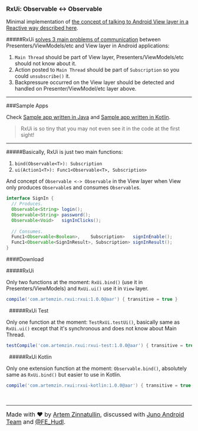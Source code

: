 ### RxUi: Observable <-> Observable

Minimal implementation of [the concept of talking to Android View layer in a Reactive way described here](http://artemzin.com/blog/rxui-talking-to-android-view-layer-in-a-reactive-way/).

#####RxUi [solves 3 main problems of communication](http://a.com) between Presenters/ViewModels/etc and View layer in Android applications:

1. `Main Thread` should be part of View layer, Presenters/ViewModels/etc should not know about it.
2. Action posted to `Main Thread` should be part of `Subscription` so you could `unsubscribe()` it.
3. Backpressure occurred on the View layer should be detected and handled on Presenter/ViewModel/etc layer above.

---

###Sample Apps

Check [Sample app written in Java](rxui-sample-java/src/main/java/com/artemzin/rxui/sample/java) and [Sample app written in Kotlin](rxui-sample-kotlin/src/main/kotlin/com/artemzin/rxui/sample/kotlin). 

>RxUi is so tiny that you may not even see it in the code at the first sight!

---

#####Basically, RxUi is just two main functions:

1. `bind(Observable<T>): Subscription`
2. `ui(Action1<T>): Func1<Observable<T>, Subscription>`

And concept of `Observable <-> Observable` in the View layer when View only produces `Observable`s and consumes `Observable`s.

```java
interface SignIn {
  // Produces.
  Observable<String> login();
  Observable<String> password();
  Observable<Void>   signInClicks();
  
  // Consumes.
  Func1<Observable<Boolean>,    Subscription>   signInEnable();
  Func1<Observable<SignInResult>, Subscription> signInResult();
}
```

####Download

#####RxUi

Only two functions at the moment: `RxUi.bind()` (use it in Presenters/ViewModels) and `RxUi.ui()` use it in `View` layer.

```groovy
compile('com.artemzin.rxui:rxui:1.0.0@aar') { transitive = true }
```
&nbsp;
#####RxUi Test

Only one function at the moment: `TestRxUi.testUi()`, basically same as `RxUi.ui()` except that it's synchronous and does not know about Main Thread.

```groovy
testCompile('com.artemzin.rxui:rxui-test:1.0.0@aar') { transitive = true }
```

&nbsp;
#####RxUi Kotlin

Only one extension function at the moment: `Observable.bind()`, absolutely same as `RxUi.bind()` but easier to use in Kotlin.

```groovy
compile('com.artemzin.rxui:rxui-kotlin:1.0.0@aar') { transitive = true }
```

&nbsp;

---

<font size="3">Made with :heart: by [Artem Zinnatullin](https://twitter.com/artem_zin), discussed with [Juno Android Team](https://gojuno.com) and [@FE_Hudl](https://twitter.com/FE_Hudl).</font>
